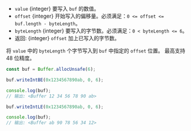 <!-- YAML
added: v0.11.15
changes:
  - version: v10.0.0
    pr-url: https://github.com/nodejs/node/pull/18395
    description: Removed `noAssert` and no implicit coercion of the offset
                 and `byteLength` to `uint32` anymore.
-->

* `value` {integer} 要写入 `buf` 的数值。
* `offset` {integer} 开始写入的偏移量。必须满足：`0 <= offset <= buf.length - byteLength`。
* `byteLength` {integer} 要写入的字节数。必须满足：`0 < byteLength <= 6`。
* 返回: {integer} `offset` 加上已写入的字节数。

将 `value` 中的 `byteLength` 个字节写入到 `buf` 中指定的 `offset` 位置。
最高支持 48 位精度。

```js
const buf = Buffer.allocUnsafe(6);

buf.writeIntBE(0x1234567890ab, 0, 6);

console.log(buf);
// 输出: <Buffer 12 34 56 78 90 ab>

buf.writeIntLE(0x1234567890ab, 0, 6);

console.log(buf);
// 输出: <Buffer ab 90 78 56 34 12>
```

